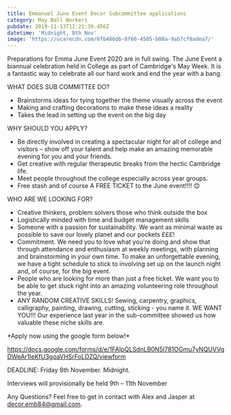 ```yaml
---
title: Emmanuel June Event Decor Subcommittee applications
category: May Ball Workers
pubdate: 2019-11-13T11:21:39.456Z
datetime: 'Midnight, 8th Nov'
image: 'https://ucarecdn.com/6fb486db-8f60-4505-b08a-9ab7cf8adea7/'
---
```

Preparations for Emma June Event 2020 are in full swing. The June Event a biannual celebration held in College as part of Cambridge's May Week. It is a fantastic way to celebrate all our hard work and end the year with a bang.

WHAT DOES SUB COMMITTEE DO?

* Brainstorms ideas for tying together the theme visually across the event
* Making and crafting decorations to make these ideas a reality
* Takes the lead in setting up the event on the big day

WHY SHOULD YOU APPLY?

* Be directly involved in creating a spectacular night for all of college and visitors – show off your talent and help make an amazing memorable evening for you and your friends.
* Get creative with regular therapeutic breaks from the hectic Cambridge life.
* Meet people throughout the college especially across year groups.
* Free stash and of course A FREE TICKET to the June event!!!! 😊

WHO ARE WE LOOKING FOR?

* Creative thinkers, problem solvers those who think outside the box
* Logistically minded with time and budget management skills
* Someone with a passion for sustainability. We want as minimal waste as possible to save our lovely planet and our pockets £££!
* Commitment. We need you to love what you're doing and show that through attendance and enthusiasm at weekly meetings, with planning and brainstorming in your own time. To make an unforgettable evening, we have a tight schedule to stick to involving set up on the launch night and, of course, for the big event.
* People who are looking for more than just a free ticket. We want you to be able to get stuck right into an amazing volunteering role throughout the year.
* ANY RANDOM CREATIVE SKILLS! Sewing, carpentry, graphics, calligraphy, painting, drawing, cutting, sticking - you name it. WE WANT YOU!!! Our experience last year in the sub-committee showed us how valuable these niche skills are.

\*Apply now using the google form below!\*

https://docs.google.com/forms/d/e/1FAIpQLSdnLB0N5I781OGmu7yNQUVVgDWeAr1IeKfU3goaVHSrFoLDZQ/viewform

DEADLINE: Friday 8th November. Midnight.

Interviews will provisionally be held 9th – 11th November

Any Questions? Feel free to get in contact with Alex and Jasper at decor.emb84@gmail.com.
